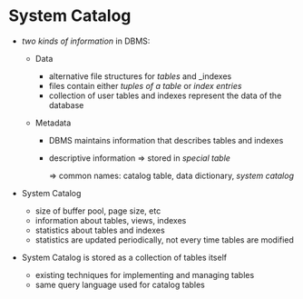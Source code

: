 # System Catalog

* _two kinds of information_ in DBMS:

    * Data
    
        * alternative file structures for _tables_ and _indexes
        * files contain either _tuples of a table_ or _index entries_
        * collection of user tables and indexes represent the data of the database
    
    * Metadata

        * DBMS maintains information that describes tables and indexes
        * descriptive information => stored in _special table_
        
            => common names: catalog table, data dictionary, _system catalog_

* System Catalog

    * size of buffer pool, page size, etc
    * information about tables, views, indexes
    * statistics about tables and indexes
    * statistics are updated periodically, not every time tables are modified

* System Catalog is stored as a collection of tables itself

    * existing techniques for implementing and managing tables
    * same query language used for catalog tables
